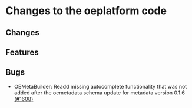 # Changes to the oeplatform code

## Changes

## Features

## Bugs

- OEMetaBuilder: Readd missing autocomplete functionality that was not added after the oemetadata schema update for metadata version 0.1.6 [(#1608)](https://github.com/OpenEnergyPlatform/oeplatform/pull/1608)
